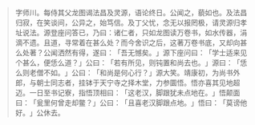 
> 字师川。每侍其父龙图谒法昌及灵源，语论终日。公闻之，藐如也。及法昌归寂，在笑谈间，公异之，始笃信。及丁父忧，念无以报罔极，请灵源归孝址说法。源登座问答已，乃曰：诸仁者，只如龙图读万卷书，如水传器，涓滴不遗。且道，寻常着在甚么处？而今舍识之后，这著万卷书底，又却向甚么处著？公闻洒然有得，遂曰：​「吾无憾矣。​」源下座问曰：​「学士适来见个甚么，便恁么道？​」公曰：​「若有所见，则钝置和尚去也。​」源曰：​「恁么则老僧不如。​」公曰：​「和尚是何心行？​」源大笑。靖康初，为尚书外郎，与朝士同志者，挂钵于天宁寺之择木堂，力参圜悟。悟亦喜其见地超迈。一日至书记寮，指悟顶相曰：​「这老汉，脚跟犹未点地在。​」悟颠面曰：​「瓮里何曾走却鳖？​」公曰：​「且喜老汉脚跟点地。​」悟曰：​「莫谤他好。​」公休去。
